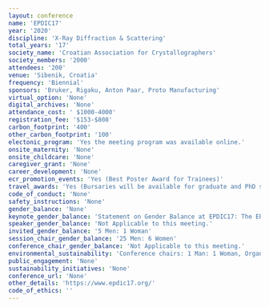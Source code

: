 ```yaml
---
layout: conference 
name: 'EPDIC17'
year: '2020'
discipline: 'X-Ray Diffraction & Scattering'
total_years: '17'
society_name: 'Croatian Association for Crystallographers'
society_members: '2000'
attendees: '200'
venue: 'Sibenik, Croatia'
frequency: 'Biennial'
sponsors: 'Bruker, Rigaku, Anton Paar, Proto Manufacturing'
virtual_option: 'None'
digital_archives: 'None'
attendance_cost: ' $1000-4000'
registration_fee: '$153-$808'
carbon_footprint: '400'
other_carbon_footprint: '100'
electonic_program: 'Yes the meeting program was available online.'
onsite_maternity: 'None'
onsite_childcare: 'None'
caregiver_grant: 'None'
career_development: 'None'
ecr_promotion_events: 'Yes (Best Poster Award for Trainees)'
travel_awards: 'Yes (Bursaries will be available for graduate and PhD students and young postdoc researchers (max 32 years on 01.01.2020) to enable them to attend the EPDIC17 by covering, partially or completely, the subsistence expenses and/or registration fee.)'
code_of_conduct: 'None'
safety_instructions: 'None'
gender_balance: 'None'
keynote_gender_balance: 'Statement on Gender Balance at EPDIC17: The EPDIC17 Organizing Committee, (which itself is composed according to the gender balance policy) fully supports and promotes gender equality in accordance to the IUCr principle: https://www.iucr.org/iucr/principles-and-policies/gender-balance  We will enforce and ensure the gender equality among our lecturers and participants, and we will pay a special attention to the gender balance in evaluating bursary applications.'
speaker_gender_balance: 'Not Applicable to this meeting.'
invited_gender_balance: '5 Men: 1 Woman'
session_chair_gender_balance: '25 Men: 6 Women'
conference_chair_gender_balance: 'Not Applicable to this meeting.'
environmental_sustainability: 'Conference chairs: 1 Man: 1 Woman, Organizing Committee: 6 Women: 4 Men'
public_engagement: 'None'
sustainability_initiatives: 'None'
conference_url: 'None'
other_details: 'https://www.epdic17.org/'
code_of_ethics: ''
---
```

